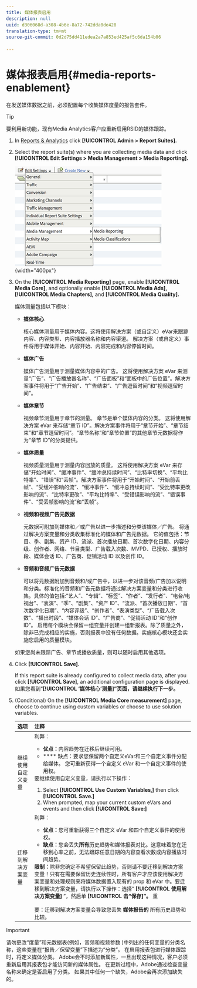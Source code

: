 ```yaml
---
title: 媒体报表启用
description: null
uuid: d306068d-a308-4b6e-8a72-742dda0de428
translation-type: tm+mt
source-git-commit: 0d2d75dd411edea2a7a853ed425af5c6da154b06

---
```



# 媒体报表启用{#media-reports-enablement}

在发送媒体数据之前，必须配置每个收集媒体度量的报告套件。

>[!TIP]
>
>要利用新功能，现有Media Analytics客户应重新启用RSID的媒体跟踪。

1. In [Reports &amp; Analytics](https://my.omniture.com/login/) click **[!UICONTROL Admin &gt; Report Suites].**
1. Select the report suite(s) where you are collecting media data and click **[!UICONTROL Edit Settings &gt; Media Management &gt; Media Reporting].**

   ![](assets/media-reporting.png){width="400px"}

1. On the **[!UICONTROL Media Reporting]** page, enable **[!UICONTROL Media Core],** and optionally enable **[!UICONTROL Media Ads],** **[!UICONTROL Media Chapters],** and **[!UICONTROL Media Quality].**

   媒体测量包括以下模块：

   * **媒体核心**

      核心媒体测量用于媒体内容。这将使用解决方案（或自定义）eVar来跟踪内容、内容类型、内容播放器名称和内容渠道。 解决方案（或自定义）事件将用于媒体开始、内容开始、内容完成和内容停留时间。

   * **媒体广告**

      媒体广告测量用于测量媒体内容中的广告。 这将使用解决方案 eVar 来测量“广告”、“广告播放器名称”、“广告面板”和“面板中的广告位置”。解决方案事件将用于“广告开始”、“广告结束”、“广告逗留时间”和“视频逗留时间”。

   * **媒体章节**

      视频章节测量用于章节的测量。 章节是单个媒体内容的分类。 这将使用解决方案 eVar 来存储“章节 ID”。解决方案事件将用于“章节开始”、“章节结束”和“章节逗留时间”。“章节名称”和“章节位置”的其他章节元数据将作为“章节 ID”的分类提供。

   * **媒体质量**

      视频质量测量用于测量内容回放的质量。 这将使用解决方案 eVar 来存储“开始时间”、“缓冲事件”、“缓冲总持续时间”、“比特率切换”、“平均比特率”、“错误”和“丢帧”。解决方案事件将用于“开始时间”、“开始前丢帧”、“受缓冲影响的流”、“缓冲事件”、“缓冲总持续时间”、“受比特率更改影响的流”、“比特率更改”、“平均比特率”、“受错误影响的流”、“错误事件”、“受丢帧影响的流”和“丢帧”。

   * **视频和视频广告元数据**

      元数据可附加到媒体和／或广告以进一步描述和分类该媒体／广告。 将通过解决方案变量和分类收集标准化的媒体和广告元数据。 它的值包括：节目、季、剧集、资产 ID、流派、首次播放日期、首次数字化日期、内容分级、创作者、网络、节目类型、广告载入次数、MVPD、已授权、播放时段、媒体会话 ID、广告商、促销活动 ID 以及创作 ID。

   * **音频和音频广告元数据**

      可以将元数据附加到音频和/或广告中，以进一步对该音频/广告加以说明和分类。标准化的音频和广告元数据将通过解决方案变量和分类进行收集。具体的值包括:“艺人”、“专辑”、“标签”、“作者”、“发行者”、“电台/电视台”、“表演”、“季”、“剧集”、“资产 ID”、“流派、“首次播放日期”、“首次数字化日期”、“内容评级”、“创作者”、“表演类型”、“广告载入次数”、“播出时段”、“媒体会话 ID”、“广告商”、“促销活动 ID”和“创作 ID”。
   启用每个模块会保留一组变量并创建一组新报表。除了质量之外，除非已完成相应的实施，否则报表中没有任何数据。实施核心模块还会实施您启用的质量模块。

   如果您尚未跟踪广告、章节或播放质量，则可以随时启用其他选项。

1. Click **[!UICONTROL Save].**

   If this report suite is already configured to collect media data, after you click **[!UICONTROL Save]**, an additional configuration page is displayed. 如果您看到“**[!UICONTROL ‘媒体核心’测量]”页面，请继续执行下一步。**

1. (Conditional) On the **[!UICONTROL Media Core measurement]** page, choose to continue using custom variables or choose to use solution variables.

   | 选项 | 注释 |
   | --- | --- |
   | 继续使用自定义变量 | 利弊：<ul> <li> **优点：**&#x200B;内容趋势在迁移后继续可用。 </li> <li> **** 缺点：要求您保留两个自定义eVar和三个自定义事件分配给媒体。 您可重新获得一个自定义 eVar 和一个自定义事件的使用权。 </li> </ul> 要继续使用自定义变量，请执行以下操作： <ol> <li>Select **[!UICONTROL Use Custom Variables,]** then click **[!UICONTROL Save.]** </li> <li>When prompted, map your current custom eVars and events and then click **[!UICONTROL Save:]** </li> </ol> |
   | 迁移到解决方案变量 | 利弊：<ul> <li> **优点：**&#x200B;您可重新获得三个自定义 eVar 和四个自定义事件的使用权。 </li> <li> **缺点：**&#x200B;您会丢失&#x200B;**所有**&#x200B;历史趋势和媒体报表对比。这意味着您在迁移到心率之前，无法跟踪任意日期的内容查看次数或内容播放时间趋势。 </li> </ul> **限制：**&#x200B;除非您确定不希望保留此趋势，否则请不要迁移到解决方案变量！只有在需要保留历史连续性时，所有客户才应该使用解决方案变量和处理规则来将媒体数据置入现有的 prop 和 eVar 中。要迁移到解决方案变量，请执行以下操作：选择“ **[!UICONTROL 使用解决方案变量]** ”，然后单 **[!UICONTROL 击“保存]”。** 重 <br><br> 要：迁移到解决方案变量会导致您丢失 **媒体报告的** 所有历史趋势和比较。 |

>[!IMPORTANT]
>
>请勿更改“度量”和元数据表(例如，音频和视频参数 [](/help/metrics-and-metadata/audio-video-parameters.md))中列出的任何变量的分类名称，这些变量在“报告／保留变量”下描述为“分类”。 在启用报表包进行媒体跟踪时，将定义媒体分类。 Adobe会不时添加新属性，一旦出现这种情况，客户必须重新启用其报表包才能访问新的媒体属性。 在更新过程中，Adobe通过检查变量名称来确定是否启用了分类。 如果其中任何一个缺失，Adobe会再次添加缺失的。
